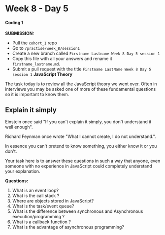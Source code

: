 # Week 8 - Day 5

#### Coding 1


**SUBMISSION:**

- Pull the `cohort_1` repo
- Go to `/practise/week_8/session1` 
- Create a new branch called `Firstname Lastname Week 8 Day 5 session 1`
- Copy this file with all your answers and rename it `firstname_lastname.md`.
- Submit a pull request with the title `Firstname LastName Week 8 Day 5 session 1`
**JavaScript Theory**

The task today is to review all the JavaScript theory we went over. Often in interviews you may be asked one of more of these fundamental questions so it is important to know them.

## Explain it simply

Einstein once said "If you can't explain it simply, you don't understand it well enough".

Richard Feynman once wrote "What I cannot create, I do not understand.".

In essence you can't pretend to know something, you either know it or you don't. 

Your task here is to answer these questions in such a way that anyone, even someone with no experience in JavaScript could completely understand your explanation.

**Questions:**

1. What is an event loop? 
2. What is the call stack ?
3. Where are objects stored in JavaScript?
4. What is the task/event queue?
5. What is the difference between synchronous and Asynchronous execution/programming ? 
6. What is a callback function ?
7. What is the advantage of asynchronous programming? 








    